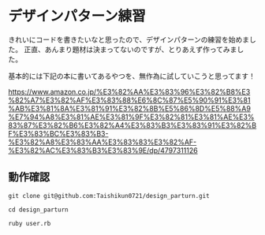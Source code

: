 # デザインパターン練習

きれいにコードを書きたいなと思ったので、デザインパターンの練習を始めました。
正直、あんまり題材は決まってないのですが、とりあえず作ってみました。

基本的には下記の本に書いてあるやつを、無作為に試していこうと思ってます！

https://www.amazon.co.jp/%E3%82%AA%E3%83%96%E3%82%B8%E3%82%A7%E3%82%AF%E3%83%88%E6%8C%87%E5%90%91%E3%81%AB%E3%81%8A%E3%81%91%E3%82%8B%E5%86%8D%E5%88%A9%E7%94%A8%E3%81%AE%E3%81%9F%E3%82%81%E3%81%AE%E3%83%87%E3%82%B6%E3%82%A4%E3%83%B3%E3%83%91%E3%82%BF%E3%83%BC%E3%83%B3-%E3%82%A8%E3%83%AA%E3%83%83%E3%82%AF-%E3%82%AC%E3%83%B3%E3%83%9E/dp/4797311126



## 動作確認

```
git clone git@github.com:Taishikun0721/design_parturn.git

cd design_parturn

ruby user.rb
```
